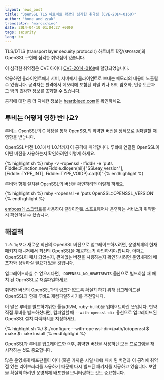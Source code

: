 ```yaml
---
layout: news_post
title: "OpenSSL TLS 하트비트 확장의 심각한 취약점 (CVE-2014-0160)"
author: "hone and zzak"
translator: "marocchino"
date: 2014-04-10 01:04:27 +0000
tags: security
lang: ko
---
```


TLS/DTLS (transport layer security protocols) 하트비트 확장(`RFC6520`)의
OpenSSL 구현에 심각한 취약점이 있습니다.

이 심각한 취약점은 CVE 아이디
[CVE-2014-0160](https://web.nvd.nist.gov/view/vuln/detail?vulnId=CVE-2014-0160)에
할당되었습니다.

악용하면 클라이언트에서 서버, 서버에서 클라이언트로 보내는 메모리의 내용이
노출될 수 있습니다. 공격자는 원격에서 메모리에 포함된 비밀 키나 SSL 암호화,
인증 토큰과 그 밖의 민감한 정보를 조회할 수 있습니다.

공격에 대한 좀 더 자세한 정보는 [heartbleed.com](http://heartbleed.com)을
확인하세요.

## 루비는 어떻게 영향 받나요?

루비는 OpenSSL의 C 확장을 통해 OpenSSL의 취약한 버전을 정적으로 컴파일할
때 영향을 받습니다.

OpenSSL 버전 1.0.1에서 1.0.1f까지 이 공격에 취약합니다. 루비에 연결된
OpenSSL이 어떤 버전을 사용하는지 확인하려면 이렇게 하세요.

{% highlight sh %}
ruby -v -ropenssl -rfiddle -e 'puts Fiddle::Function.new(Fiddle.dlopen(nil)["SSLeay_version"], [Fiddle::TYPE_INT], Fiddle::TYPE_VOIDP).call(0)'
{% endhighlight %}

루비와 함께 설치된 OpenSSL의 버전을 확인하려면 이렇게 하세요.

{% highlight sh %}
ruby -ropenssl -e 'puts OpenSSL::OPENSSL_VERSION'
{% endhighlight %}

[emboss의 스크립트](https://github.com/emboss/heartbeat)를 사용하여 클라이언트
소프트웨어나 운영하는 서비스가 취약한지 확인하실 수 있습니다.

## 해결책

`1.0.1g`보다 새로운 최신의 OpenSSL 버전으로 업그레이드하시려면, 운영체제의
현재 패키지 매니저에서 최신의 OpenSSL을 제공하는지 확인하셔야 합니다. 아마도
OpenSSL이 패치 되었는지, 관계없는 버전을 사용하는지 확인하시려면 운영체제의
배포자와 상담하실 필요가 있을 것입니다.

업그레이드하실 수 없으시다면, `-DOPENSSL_NO_HEARTBEATS` 옵션으로 빌드하실
때 패치 된 OpenSSL로 재컴파일하세요.

취약한 버전의 OpenSSL과의 링크가 없도록 확실히 하기 위해 업그레이드된 OpenSSL과
함께 루비도 재컴파일하시기를 추천합니다.

이 말은 루비를 빌드하기위한 툴들(RVM, ruby-build)을 업데이트하란 뜻입니다.
만약 직접 루비를 빌드하셨다면, 컴파일할 때 `--with-openssl-dir` 옵션으로
업그레이드된 OpenSSL 설치 디렉터리를 지정하세요.

{% highlight sh %}
$ ./configure --with-openssl-dir=/path/to/openssl
$ make
$ make install
{% endhighlight %}

OpenSSL과 루비를 업그레이드한 이후, 취약한 버전을 사용하던 모든 프로그램을
재 시작하는 것도 중요합니다.

많은 운영체제 배포판들이 이미 (혹은 가까운 시일 내에) 패치 된 버전과 이 공격에
취약점 있는 라이브러리를 사용하기 때문에 다시 빌드된 패키지를 제공하고
있습니다. 보안을 확실히 하려면 운영체제 배포판을 모니터링하는 것도 중요합니다.
